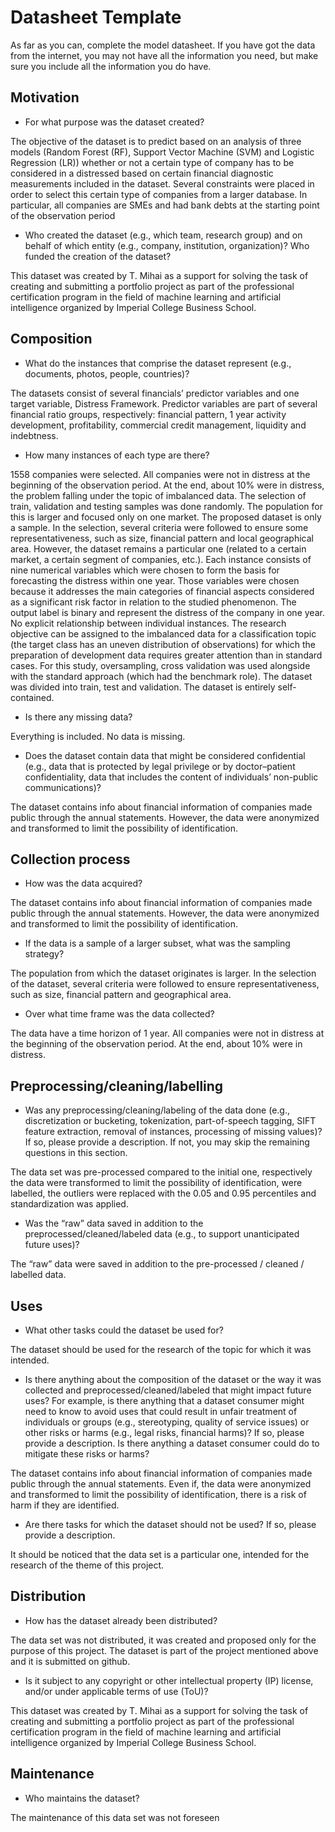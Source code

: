 # Datasheet Template

As far as you can, complete the model datasheet. If you have got the data from the internet, you may not have all the information you need, but make sure you include all the information you do have. 

## Motivation

- For what purpose was the dataset created?

The objective of the dataset is to predict based on an analysis of three models (Random Forest (RF), Support Vector Machine (SVM) and Logistic Regression (LR)) whether or not a 
certain type of company has to be considered in a distressed based on certain financial diagnostic measurements included in the dataset. Several constraints were placed in order to select this 
certain type of companies from a larger database. In particular, all companies are SMEs and had bank debts at the starting point of the observation period


- Who created the dataset (e.g., which team, research group) and on behalf of which entity (e.g., company, institution, organization)? Who funded the creation of the dataset?

This dataset was created by T. Mihai as a support for solving the task of creating and submitting a portfolio project as part of the professional certification program 
in the field of machine learning and artificial intelligence organized by Imperial College Business School.
 
## Composition

- What do the instances that comprise the dataset represent (e.g., documents, photos, people, countries)? 

The datasets consist of several financials’ predictor variables and one target variable, Distress Framework. Predictor variables are part of several financial ratio groups, 
respectively: financial pattern, 1 year activity development, profitability, commercial credit management, liquidity and indebtness.

- How many instances of each type are there?

1558 companies were selected. All companies were not in distress at the beginning of the observation period. At the end, about 10% were in distress, the problem falling under the topic 
of imbalanced data. The selection of train, validation and testing samples was done randomly. The population for this is larger and focused only on one market. The proposed dataset 
is only a sample. In the selection, several criteria were followed to ensure some representativeness, such as size, financial pattern and local geographical area. However, the dataset
remains a particular one (related to a certain market, a certain segment of companies, etc.). Each instance consists of nine numerical variables which were chosen to form the basis for forecasting 
the distress within one year. Those variables were chosen because it addresses the main categories of financial aspects considered as a significant risk factor in relation to the studied phenomenon.
The output label is binary and represent the distress of the company in one year.
No explicit relationship between individual instances.
The research objective can be assigned to the imbalanced data for a classification topic (the target class has an uneven distribution of observations) for which the preparation of development 
data requires greater attention than in standard cases. For this study, oversampling, cross validation was used alongside with the standard approach (which had the benchmark role). 
The dataset was divided into train, test and validation. The dataset is entirely self-contained.

 
- Is there any missing data?

Everything is included. No data is missing.

- Does the dataset contain data that might be considered confidential (e.g., data that is protected by legal privilege or by doctor–patient confidentiality, data that includes the content 
of individuals’ non-public communications)?

The dataset contains info about financial information of companies made public through the annual statements. However, the data were anonymized and transformed to limit the possibility of identification.


## Collection process

- How was the data acquired?

The dataset contains info about financial information of companies made public through the annual statements. However, the data were anonymized and transformed to limit the possibility of identification.

- If the data is a sample of a larger subset, what was the sampling strategy?

The population from which the dataset originates is larger. In the selection of the dataset, several criteria were followed to ensure representativeness, such as size, financial pattern and geographical area.

- Over what time frame was the data collected?

The data have a time horizon of 1 year. All companies were not in distress at the beginning of the observation period. At the end, about 10% were in distress.

## Preprocessing/cleaning/labelling

- Was any preprocessing/cleaning/labeling of the data done (e.g., discretization or bucketing, tokenization, part-of-speech tagging, SIFT feature extraction, removal of instances, 
processing of missing values)? If so, please provide a description. If not, you may skip the remaining questions in this section. 

The data set was pre-processed compared to the initial one, respectively the data were transformed to limit the possibility of identification, were labelled, the outliers were replaced with
the 0.05 and 0.95 percentiles and standardization was applied.


- Was the “raw” data saved in addition to the preprocessed/cleaned/labeled data (e.g., to support unanticipated future uses)? 
 
The “raw” data were saved in addition to the pre-processed / cleaned / labelled data.
 

## Uses

- What other tasks could the dataset be used for? 

The dataset should be used for the research of the topic for which it was intended.

- Is there anything about the composition of the dataset or the way it was collected and preprocessed/cleaned/labeled that might impact future uses? For example,
 is there anything that a dataset consumer might need to know to avoid uses that could result in unfair treatment of individuals or groups (e.g., stereotyping, quality of service issues) 
 or other risks or harms (e.g., legal risks, financial harms)? If so, please provide a description. Is there anything a dataset consumer could do to mitigate these risks or harms? 
 
 The dataset contains info about financial information of companies made public through the annual statements. Even if, the data were anonymized and transformed to limit the possibility of identification, 
 there is a risk of harm if they are identified.
 
 
- Are there tasks for which the dataset should not be used? If so, please provide a description.

It should be noticed that the data set is a particular one, intended for the research of the theme of this project.


## Distribution

- How has the dataset already been distributed? 

The data set was not distributed, it was created and proposed only for the purpose of this project. The dataset is part of the project mentioned above and it is submitted on github.


- Is it subject to any copyright or other intellectual property (IP) license, and/or under applicable terms of use (ToU)? 

This dataset was created by T. Mihai as a support for solving the task of creating and submitting a portfolio project as part of the professional certification program 
in the field of machine learning and artificial intelligence organized by Imperial College Business School.

## Maintenance

- Who maintains the dataset?

The maintenance of this data set was not foreseen